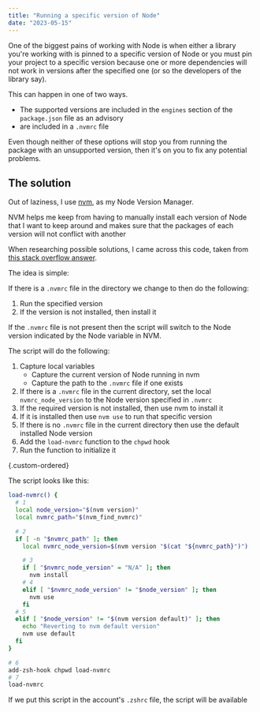 ```yaml
---
title: "Running a specific version of Node"
date: "2023-05-15"
---
```


One of the biggest pains of working with Node is when either a library you're working with is pinned to a specific version of Node or you must pin your project to a specific version because one or more dependencies will not work in versions after the specified one (or so the developers of the library say).

This can happen in one of two ways.

* The supported versions are included in the `engines` section of the `package.json` file as an advisory
* are included in a `.nvmrc` file

Even though neither of these options will stop you from running the package with an unsupported version, then it's on you to fix any potential problems.

## The solution

Out of laziness, I use [nvm](https://github.com/nvm-sh/nvm/blob/master/README.md), as my Node Version Manager.

NVM helps me keep from having to manually install each version of Node that I want to keep around and makes sure that the packages of each version will not conflict with another

When researching possible solutions, I came across this code, taken from [this stack overflow answer](https://stackoverflow.com/questions/23556330/run-nvm-use-automatically-every-time-theres-a-nvmrc-file-on-the-directory).

The idea is simple:

If there is a `.nvmrc` file in the directory we change to then do the following:

1. Run the specified version
2. If the version is not installed, then install it

If the `.nvmrc` file is not present then the script will switch to the Node version indicated by the Node variable in NVM.

The script will do the following:

1. Capture local variables
    * Capture the current version of Node running in nvm
    * Capture the path to the `.nvmrc` file if one exists
2. If there is a `.nvmrc` file in the current directory, set the local `nvmrc_node_version` to the Node version specified in `.nvmrc`
3. If the required version is not installed, then use nvm to install it
4. If it is installed then use `nvm use` to run that specific version
5. If there is no `.nvmrc` file in the current directory then use the default installed Node version
6. Add the `load-nvmrc` function to the `chpwd` hook
7. Run the function to initialize it

{.custom-ordered}

The script looks like this:

```bash
load-nvmrc() {
  # 1
  local node_version="$(nvm version)"
  local nvmrc_path="$(nvm_find_nvmrc)"

  # 2
  if [ -n "$nvmrc_path" ]; then
    local nvmrc_node_version=$(nvm version "$(cat "${nvmrc_path}")")

    # 3
    if [ "$nvmrc_node_version" = "N/A" ]; then
      nvm install
    # 4
    elif [ "$nvmrc_node_version" != "$node_version" ]; then
      nvm use
    fi
  # 5
  elif [ "$node_version" != "$(nvm version default)" ]; then
    echo "Reverting to nvm default version"
    nvm use default
  fi
}

# 6
add-zsh-hook chpwd load-nvmrc
# 7
load-nvmrc
```

If we put this script in the account's `.zshrc` file, the script will be available
